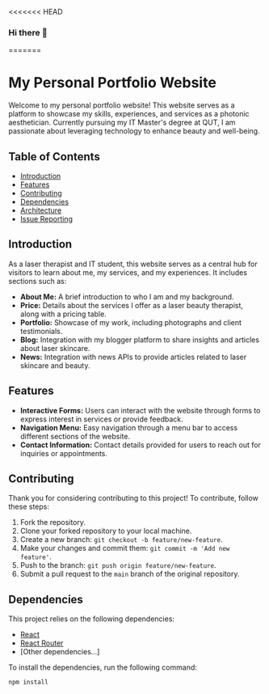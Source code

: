 <<<<<<< HEAD
### Hi there 👋

<!--
**Jiazhoumimi/Jiazhoumimi** is a ✨ _special_ ✨ repository because its `README.md` (this file) appears on your GitHub profile.

Here are some ideas to get you started:

- 🔭 I’m currently working on ...
- 🌱 I’m currently learning ...
- 👯 I’m looking to collaborate on ...
- 🤔 I’m looking for help with ...
- 💬 Ask me about ...
- 📫 How to reach me: ...
- 😄 Pronouns: ...
- ⚡ Fun fact: ...
-->
=======
# My Personal Portfolio Website

Welcome to my personal portfolio website! This website serves as a platform to showcase my skills, experiences, and services as a photonic aesthetician. Currently pursuing my IT Master's degree at QUT, I am passionate about leveraging technology to enhance beauty and well-being.

## Table of Contents

- [Introduction](#introduction)
- [Features](#features)
- [Contributing](#contributing)
- [Dependencies](#dependencies)
- [Architecture](#architecture)
- [Issue Reporting](#issue-reporting)

## Introduction

As a laser therapist and IT student, this website serves as a central hub for visitors to learn about me, my services, and my experiences. It includes sections such as:

- **About Me:** A brief introduction to who I am and my background.
- **Price:** Details about the services I offer as a laser beauty therapist, along with a pricing table.
- **Portfolio:** Showcase of my work, including photographs and client testimonials.
- **Blog:** Integration with my blogger platform to share insights and articles about laser skincare.
- **News:** Integration with news APIs to provide articles related to laser skincare and beauty.

## Features

- **Interactive Forms:** Users can interact with the website through forms to express interest in services or provide feedback.
- **Navigation Menu:** Easy navigation through a menu bar to access different sections of the website.
- **Contact Information:** Contact details provided for users to reach out for inquiries or appointments.

## Contributing

Thank you for considering contributing to this project! To contribute, follow these steps:

1. Fork the repository.
2. Clone your forked repository to your local machine.
3. Create a new branch: `git checkout -b feature/new-feature`.
4. Make your changes and commit them: `git commit -m 'Add new feature'`.
5. Push to the branch: `git push origin feature/new-feature`.
6. Submit a pull request to the `main` branch of the original repository.

## Dependencies

This project relies on the following dependencies:

- [React](https://reactjs.org/)
- [React Router](https://reactrouter.com/)
- [Other dependencies...]

To install the dependencies, run the following command:

```bash
npm install

